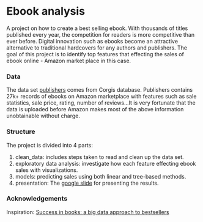 # Ebook analysis

A project on how to create a best selling ebook. With thousands of titles 
published every year, the competition for readers is more competitive than ever before. 
Digital innovation such as ebooks become an attractive alternative to traditional 
hardcovers for any authors and publishers. The goal of this project is to identify 
top features that effecting the sales of ebook online - Amazon market place in this case.

### Data

The data set [publishers](https://corgis-edu.github.io/corgis/csv/publishers/) 
comes from Corgis database. Publishers contains 27k+ records of ebooks on Amazon
marketplace with features such as sale statistics, sale price, rating, number of 
reviews...It is very fortunate that the data is uploaded before Amazon makes
most of the above information unobtainable without charge. 

### Structure

The project is divided into 4 parts:
1. clean_data: includes steps taken to read and clean up the data set.
2. exploratory data analysis: investigate how each feature effecting ebook sales
with visualizations.
3. models: predicting sales using both linear and tree-based methods.
4. presentation: The [google slide](https://docs.google.com/presentation/d/1oEPVYBB70mg8U-H8uFa5Z3AED6LrsOfLdswOtpETDkQ/edit?usp=sharing) 
for presenting the results. 

### Acknowledgements

Inspiration:
[Success in books: a big data approach to bestsellers](https://epjdatascience.springeropen.com/articles/10.1140/epjds/s13688-018-0135-y)

